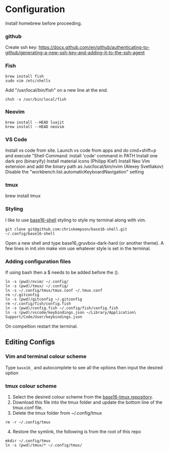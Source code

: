 # Configuration

Install homebrew before proceeding.

### github

Create ssh key:
https://docs.github.com/en/github/authenticating-to-github/generating-a-new-ssh-key-and-adding-it-to-the-ssh-agent

### Fish

```shell
brew install fish
sudo vim /etc/shells
```

Add "/usr/local/bin/fish" on a new line at the end.

```shell
chsh -s /usr/bin/local/fish
```

### Neovim

```shell
brew install --HEAD luajit
brew install --HEAD neovim
```

### VS Code

Install vs code from site.
Launch vs code from apps and do cmd+shift+p and execute "Shell Command: install 'code' command in PATH
Install one dark pro (binaryify)
Install material icons (Philipp Kief)
Install Neo Vim extension and add the binary path as /usr/local/bin/nvim (Alexey Svetliakov)
Disable the "workbench.list.automaticKeyboardNavigation" setting

### tmux

brew install tmux

### Styling
I like to use [base16-shell](https://github.com/chriskempson/base16-shell) styling to style my terminal along with vim.

```shell
git clone git@github.com:chriskempson/base16-shell.git ~/.config/base16-shell
```

Open a new shell and type base16_gruvbox-dark-hard (or another theme). A few lines in init.vim make vim use whatever style is set in the terminal.

### Adding configuration files
If using bash then a $ needs to be added before the ().
```shell
ln -s (pwd)/nvim/ ~/.config/
ln -s (pwd)/tmux/ ~/.config/
ln -s ~/.config/tmux/tmux.conf ~/.tmux.conf
rm ~/.gitconfig
ln -s (pwd)/gitconfig ~/.gitconfig
rm ~/.config/fish/config.fish
ln -s (pwd)/config.fish ~/.config/fish/config.fish
ln -s (pwd)/vscode/keybindings.json ~/Library/Application\ Support/Code/User/keybindings.json
```
On compeltion restart the terminal.

## Editing Configs

### Vim and terminal colour scheme
Type `base16_` and autocomplete to see all the options then input the desired option

### tmux colour scheme
1. Select the desired colour scheme from the [base16-tmux repository](https://github.com/mattdavis90/base16-tmux/tree/master/colors). 
2. Download this file into the tmux folder and update the bottom line of the tmux.conf file.
3. Delete the tmux folder from ~/.config/tmux
```shell
rm -r ~/.config/tmux
```
4. Restore the symlink, the following is from the root of this repo
```shell
mkdir ~/.config/tmux
ln -s (pwd)/tmux/* ~/.config/tmux/
```

